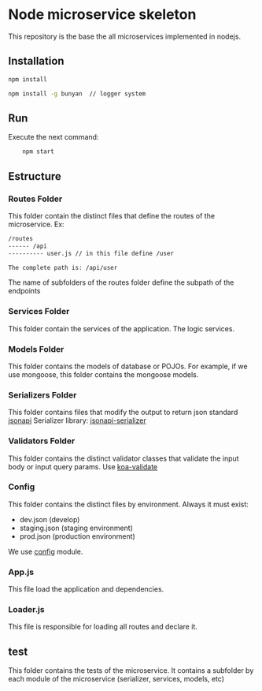 # Node microservice skeleton
This repository is the base the all microservices implemented in nodejs.

## Installation

````bash
npm install

npm install -g bunyan  // logger system
````
## Run
Execute the next command:
````bash
    npm start
````

## Estructure

### Routes Folder
This folder contain the distinct files that define the routes of the microservice.
Ex:
````bash
/routes
------ /api
---------- user.js // in this file define /user

The complete path is: /api/user
````
The name of subfolders of the routes folder define the subpath of the endpoints

### Services Folder
This folder contain the services of the application. The logic services.

### Models Folder
This folder contains the models of database or POJOs. For example, if we use mongoose, this folder contains the mongoose models.

### Serializers Folder
This folder contains files that modify the output to return json standard [jsonapi](http://jsonapi.org/)
Serializer library: [jsonapi-serializer](https://github.com/SeyZ/jsonapi-serializer)

### Validators Folder
This folder contains the distinct validator classes that validate the input body or input query params.
Use [koa-validate](https://github.com/RocksonZeta/koa-validate)

### Config
This folder contains the distinct files by environment. Always it must exist:
* dev.json (develop)
* staging.json (staging environment)
* prod.json (production environment)

We use [config](https://github.com/lorenwest/node-config) module.
### App.js
This file load the application and dependencies.

### Loader.js
This file is responsible for loading all routes and declare it.

## test
This folder contains the tests of the microservice. It contains a subfolder by each module of the microservice (serializer, services, models, etc)
